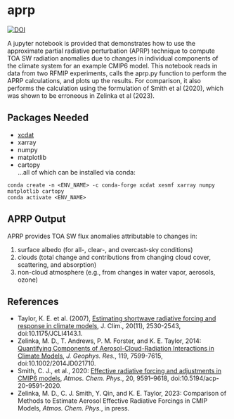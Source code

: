 # aprp

[![DOI](https://zenodo.org/badge/DOI/10.5281/zenodo.7809085.svg)](https://doi.org/10.5281/zenodo.7809085)

A jupyter notebook is provided that demonstrates how to use the approximate partial radiative perturbation (APRP) technique to compute TOA SW radiation anomalies due to changes in individual components of the climate system for an example CMIP6 model. This notebook reads in data from two RFMIP experiments, calls the aprp.py function to perform the APRP calculations, and plots up the results. For comparison, it also performs the calculation using the formulation of Smith et al (2020), which was shown to be erroneous in Zelinka et al (2023).

Packages Needed
----------
- [xcdat](https://xcdat.readthedocs.io/en/stable/)
- xarray
- numpy
- matplotlib
- cartopy<br>
...all of which can be installed via conda:
```
conda create -n <ENV_NAME> -c conda-forge xcdat xesmf xarray numpy matplotlib cartopy
conda activate <ENV_NAME>
```

APRP Output
----------
APRP provides TOA SW flux anomalies attributable to changes in:

1. surface albedo (for all-, clear-, and overcast-sky conditions)
2. clouds (total change and contributions from changing cloud cover, scattering, and absorption)
3. non-cloud atmosphere (e.g., from changes in water vapor, aerosols, ozone)


References
----------
- Taylor, K. E. et al. (2007), [Estimating shortwave radiative forcing and response in climate models](https://journals.ametsoc.org/doi/10.1175/JCLI4143.1), J. Clim., 20(11), 2530-2543, doi:10.1175/JCLI4143.1.  
- Zelinka, M. D., T. Andrews, P. M. Forster, and K. E. Taylor, 2014: [Quantifying Components of Aerosol-Cloud-Radiation Interactions in Climate Models](http://onlinelibrary.wiley.com/doi/10.1002/2014JD021710/abstract), _J. Geophys. Res._, 119, 7599-7615, doi:10.1002/2014JD021710.
- Smith, C. J., et al., 2020: [Effective radiative forcing and adjustments in CMIP6 models](https://doi.org/10.5194/acp-20-9591-2020), _Atmos. Chem. Phys._, 20, 9591–9618, doi:10.5194/acp-20-9591-2020.
- Zelinka, M. D., C. J. Smith, Y. Qin, and K. E. Taylor, 2023: Comparison of Methods to Estimate Aerosol Effective Radiative Forcings in CMIP Models, _Atmos. Chem. Phys._, in press.

